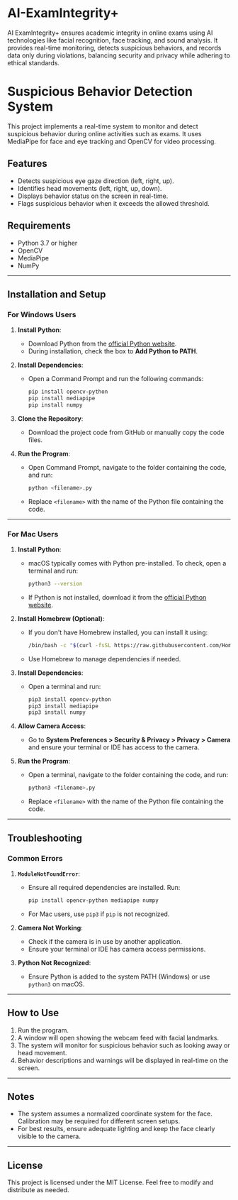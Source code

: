# AI-ExamIntegrity+
AI ExamIntegrity+ ensures academic integrity in online exams using AI technologies like facial recognition, face tracking, and sound analysis. It provides real-time monitoring, detects suspicious behaviors, and records data only during violations, balancing security and privacy while adhering to ethical standards.

# Suspicious Behavior Detection System

This project implements a real-time system to monitor and detect suspicious behavior during online activities such as exams. It uses MediaPipe for face and eye tracking and OpenCV for video processing.

## Features
- Detects suspicious eye gaze direction (left, right, up).
- Identifies head movements (left, right, up, down).
- Displays behavior status on the screen in real-time.
- Flags suspicious behavior when it exceeds the allowed threshold.

## Requirements
- Python 3.7 or higher
- OpenCV
- MediaPipe
- NumPy

---

## Installation and Setup

### For Windows Users
1. **Install Python**:
   - Download Python from the [official Python website](https://www.python.org/downloads/).
   - During installation, check the box to **Add Python to PATH**.

2. **Install Dependencies**:
   - Open a Command Prompt and run the following commands:
     ```bash
     pip install opencv-python
     pip install mediapipe
     pip install numpy
     ```

3. **Clone the Repository**:
   - Download the project code from GitHub or manually copy the code files.

4. **Run the Program**:
   - Open Command Prompt, navigate to the folder containing the code, and run:
     ```bash
     python <filename>.py
     ```
   - Replace `<filename>` with the name of the Python file containing the code.

---

### For Mac Users
1. **Install Python**:
   - macOS typically comes with Python pre-installed. To check, open a terminal and run:
     ```bash
     python3 --version
     ```
   - If Python is not installed, download it from the [official Python website](https://www.python.org/downloads/).

2. **Install Homebrew (Optional)**:
   - If you don't have Homebrew installed, you can install it using:
     ```bash
     /bin/bash -c "$(curl -fsSL https://raw.githubusercontent.com/Homebrew/install/HEAD/install.sh)"
     ```
   - Use Homebrew to manage dependencies if needed.

3. **Install Dependencies**:
   - Open a terminal and run:
     ```bash
     pip3 install opencv-python
     pip3 install mediapipe
     pip3 install numpy
     ```

4. **Allow Camera Access**:
   - Go to **System Preferences > Security & Privacy > Privacy > Camera** and ensure your terminal or IDE has access to the camera.

5. **Run the Program**:
   - Open a terminal, navigate to the folder containing the code, and run:
     ```bash
     python3 <filename>.py
     ```
   - Replace `<filename>` with the name of the Python file containing the code.

---

## Troubleshooting

### Common Errors
1. **`ModuleNotFoundError`**:
   - Ensure all required dependencies are installed. Run:
     ```bash
     pip install opencv-python mediapipe numpy
     ```
   - For Mac users, use `pip3` if `pip` is not recognized.

2. **Camera Not Working**:
   - Check if the camera is in use by another application.
   - Ensure your terminal or IDE has camera access permissions.

3. **Python Not Recognized**:
   - Ensure Python is added to the system PATH (Windows) or use `python3` on macOS.

---

## How to Use
1. Run the program.
2. A window will open showing the webcam feed with facial landmarks.
3. The system will monitor for suspicious behavior such as looking away or head movement.
4. Behavior descriptions and warnings will be displayed in real-time on the screen.

---

## Notes
- The system assumes a normalized coordinate system for the face. Calibration may be required for different screen setups.
- For best results, ensure adequate lighting and keep the face clearly visible to the camera.

---

## License
This project is licensed under the MIT License. Feel free to modify and distribute as needed.
